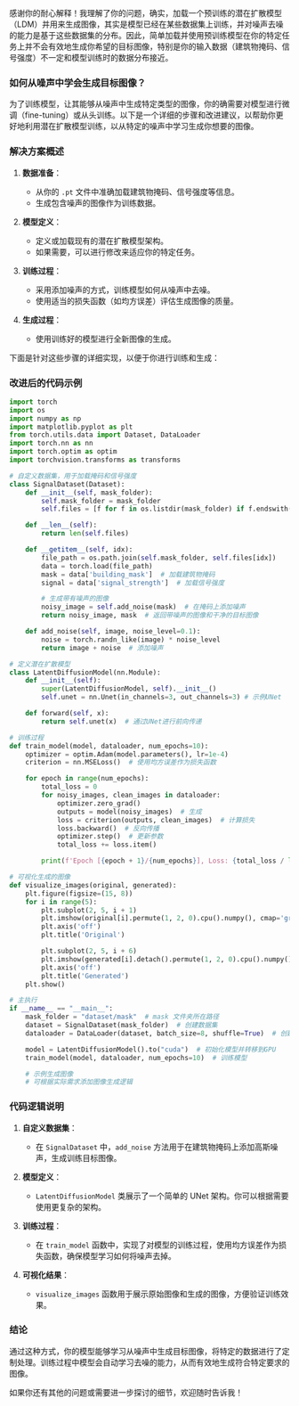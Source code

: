感谢你的耐心解释！我理解了你的问题，确实，加载一个预训练的潜在扩散模型（LDM）并用来生成图像，其实是模型已经在某些数据集上训练，并对噪声去噪的能力是基于这些数据集的分布。因此，简单加载并使用预训练模型在你的特定任务上并不会有效地生成你希望的目标图像，特别是你的输入数据（建筑物掩码、信号强度）不一定和模型训练时的数据分布接近。

### 如何从噪声中学会生成目标图像？

为了训练模型，让其能够从噪声中生成特定类型的图像，你的确需要对模型进行微调（fine-tuning）或从头训练。以下是一个详细的步骤和改进建议，以帮助你更好地利用潜在扩散模型训练，以从特定的噪声中学习生成你想要的图像。

### 解决方案概述

1. **数据准备**：
   - 从你的 `.pt` 文件中准确加载建筑物掩码、信号强度等信息。
   - 生成包含噪声的图像作为训练数据。

2. **模型定义**：
   - 定义或加载现有的潜在扩散模型架构。
   - 如果需要，可以进行修改来适应你的特定任务。

3. **训练过程**：
   - 采用添加噪声的方式，训练模型如何从噪声中去噪。
   - 使用适当的损失函数（如均方误差）评估生成图像的质量。

4. **生成过程**：
   - 使用训练好的模型进行全新图像的生成。

下面是针对这些步骤的详细实现，以便于你进行训练和生成：

### 改进后的代码示例

```python
import torch
import os
import numpy as np
import matplotlib.pyplot as plt
from torch.utils.data import Dataset, DataLoader
import torch.nn as nn
import torch.optim as optim
import torchvision.transforms as transforms

# 自定义数据集，用于加载掩码和信号强度
class SignalDataset(Dataset):
    def __init__(self, mask_folder):
        self.mask_folder = mask_folder
        self.files = [f for f in os.listdir(mask_folder) if f.endswith('.pt')]

    def __len__(self):
        return len(self.files)

    def __getitem__(self, idx):
        file_path = os.path.join(self.mask_folder, self.files[idx])
        data = torch.load(file_path)
        mask = data['building_mask']  # 加载建筑物掩码
        signal = data['signal_strength']  # 加载信号强度

        # 生成带有噪声的图像
        noisy_image = self.add_noise(mask)  # 在掩码上添加噪声
        return noisy_image, mask  # 返回带噪声的图像和干净的目标图像

    def add_noise(self, image, noise_level=0.1):
        noise = torch.randn_like(image) * noise_level
        return image + noise  # 添加噪声

# 定义潜在扩散模型
class LatentDiffusionModel(nn.Module):
    def __init__(self):
        super(LatentDiffusionModel, self).__init__()
        self.unet = nn.Unet(in_channels=3, out_channels=3) # 示例UNet

    def forward(self, x):
        return self.unet(x)  # 通过UNet进行前向传递

# 训练过程
def train_model(model, dataloader, num_epochs=10):
    optimizer = optim.Adam(model.parameters(), lr=1e-4)
    criterion = nn.MSELoss()  # 使用均方误差作为损失函数

    for epoch in range(num_epochs):
        total_loss = 0
        for noisy_images, clean_images in dataloader:
            optimizer.zero_grad()
            outputs = model(noisy_images)  # 生成
            loss = criterion(outputs, clean_images)  # 计算损失
            loss.backward()  # 反向传播
            optimizer.step()  # 更新参数
            total_loss += loss.item()

        print(f'Epoch [{epoch + 1}/{num_epochs}], Loss: {total_loss / len(dataloader):.4f}')

# 可视化生成的图像
def visualize_images(original, generated):
    plt.figure(figsize=(15, 8))
    for i in range(5):
        plt.subplot(2, 5, i + 1)
        plt.imshow(original[i].permute(1, 2, 0).cpu().numpy(), cmap='gray')
        plt.axis('off')
        plt.title('Original')

        plt.subplot(2, 5, i + 6)
        plt.imshow(generated[i].detach().permute(1, 2, 0).cpu().numpy(), cmap='gray')
        plt.axis('off')
        plt.title('Generated')
    plt.show()

# 主执行
if __name__ == "__main__":
    mask_folder = "dataset/mask"  # mask 文件夹所在路径
    dataset = SignalDataset(mask_folder)  # 创建数据集
    dataloader = DataLoader(dataset, batch_size=8, shuffle=True)  # 创建数据加载器

    model = LatentDiffusionModel().to("cuda")  # 初始化模型并转移到GPU
    train_model(model, dataloader, num_epochs=10)  # 训练模型

    # 示例生成图像
    # 可根据实际需求添加图像生成逻辑
```

### 代码逻辑说明

1. **自定义数据集**：
   - 在 `SignalDataset` 中，`add_noise` 方法用于在建筑物掩码上添加高斯噪声，生成训练目标图像。

2. **模型定义**：
   - `LatentDiffusionModel` 类展示了一个简单的 UNet 架构。你可以根据需要使用更复杂的架构。

3. **训练过程**：
   - 在 `train_model` 函数中，实现了对模型的训练过程，使用均方误差作为损失函数，确保模型学习如何将噪声去掉。

4. **可视化结果**：
   - `visualize_images` 函数用于展示原始图像和生成的图像，方便验证训练效果。

### 结论

通过这种方式，你的模型能够学习从噪声中生成目标图像，将特定的数据进行了定制处理。训练过程中模型会自动学习去噪的能力，从而有效地生成符合特定要求的图像。

如果你还有其他的问题或需要进一步探讨的细节，欢迎随时告诉我！
